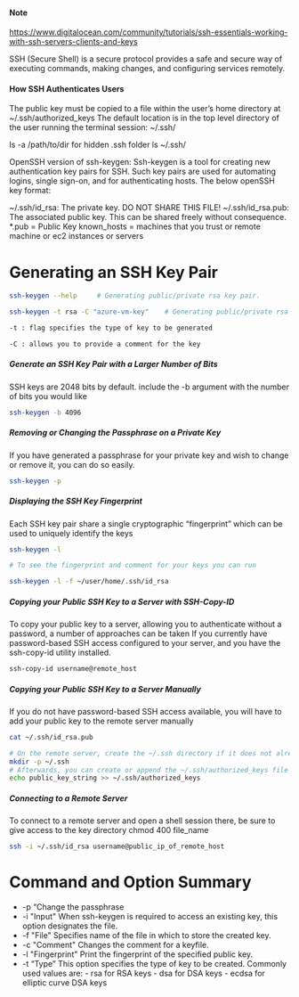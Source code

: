 #### Note
https://www.digitalocean.com/community/tutorials/ssh-essentials-working-with-ssh-servers-clients-and-keys

SSH (Secure Shell) is a secure protocol provides a safe and secure way of executing commands, making changes, and configuring services remotely.

#### How SSH Authenticates Users

The public key must be copied to a file within the user’s home directory at ~/.ssh/authorized_keys
The default location is in the top level directory of the user running the terminal session: ~/.ssh/

ls -a /path/to/dir  for hidden .ssh folder
ls ~/.ssh/

OpenSSH version of ssh-keygen:
Ssh-keygen is a tool for creating new authentication key pairs for SSH. Such key pairs are used for automating logins, single sign-on, and for authenticating hosts. The below openSSH key format:

~/.ssh/id_rsa: The private key. DO NOT SHARE THIS FILE!
~/.ssh/id_rsa.pub: The associated public key. This can be shared freely without consequence.
*.pub = Public Key
known_hosts = machines that you trust or remote machine or ec2 instances or servers

# Generating an SSH Key Pair

``````sh
ssh-keygen --help     # Generating public/private rsa key pair.

ssh-keygen -t rsa -C "azure-vm-key"    # Generating public/private rsa key pair, located in the .ssh hidden directory within your user’s home directory

-t : flag specifies the type of key to be generated

-C : allows you to provide a comment for the key

``````

##### Generate an SSH Key Pair with a Larger Number of Bits
SSH keys are 2048 bits by default.  include the -b argument with the number of bits you would like
``````sh
ssh-keygen -b 4096

``````
##### Removing or Changing the Passphrase on a Private Key
If you have generated a passphrase for your private key and wish to change or remove it, you can do so easily.
``````sh
ssh-keygen -p

``````

##### Displaying the SSH Key Fingerprint
Each SSH key pair share a single cryptographic “fingerprint” which can be used to uniquely identify the keys
``````sh
ssh-keygen -l

# To see the fingerprint and comment for your keys you can run

ssh-keygen -l -f ~/user/home/.ssh/id_rsa
``````

##### Copying your Public SSH Key to a Server with SSH-Copy-ID
To copy your public key to a server, allowing you to authenticate without a password, a number of approaches can be taken
If you currently have password-based SSH access configured to your server, and you have the ssh-copy-id utility installed.

``````sh
ssh-copy-id username@remote_host

``````
##### Copying your Public SSH Key to a Server Manually
If you do not have password-based SSH access available, you will have to add your public key to the remote server manually

``````sh
cat ~/.ssh/id_rsa.pub

# On the remote server, create the ~/.ssh directory if it does not already exist:
mkdir -p ~/.ssh
# Afterwards, you can create or append the ~/.ssh/authorized_keys file by typing
echo public_key_string >> ~/.ssh/authorized_keys

``````

##### Connecting to a Remote Server
To connect to a remote server and open a shell session there, be sure to give access to the key directory
chmod 400 file_name

``````sh
ssh -i ~/.ssh/id_rsa username@public_ip_of_remote_host

``````
# Command and Option Summary
- -p “Change the passphrase
- -i "Input" When ssh-keygen is required to access an existing key, this option designates the file.
- -f "File" Specifies name of the file in which to store the created key.
- -c "Comment" Changes the comment for a keyfile.
- -l "Fingerprint" Print the fingerprint of the specified public key.
- -t “Type” This option specifies the type of key to be created. Commonly used values are: - rsa for RSA keys - dsa for DSA keys - ecdsa for elliptic curve DSA keys


